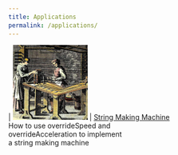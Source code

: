 ```yaml
---
title: Applications
permalink: /applications/
---
```



| [![Title](winder/assets/smallTitle.png)](winder/assets/title.png) | [String Making Machine](winder/) <br> How to use overrideSpeed and <br> overrideAcceleration to implement <br> a string making machine
                                                                     



